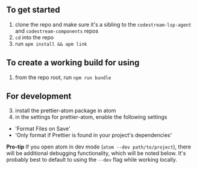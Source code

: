 ## To get started

1. clone the repo and make sure it's a sibling to the `codestream-lsp-agent` and `codestream-components` repos
2. `cd` into the repo
3. run `apm install && apm link`

## To create a working build for using

1. from the repo root, run `npm run bundle`

## For development

3. install the prettier-atom package in atom
4. in the settings for prettier-atom, enable the following settings

- 'Format Files on Save'
- 'Only format if Prettier is found in your project's dependencies'

**Pro-tip** If you open atom in dev mode (`atom --dev path/to/project`), there will be additional
debugging functionality, which will be noted below. It's probably best to default to using the
`--dev` flag while working locally.

<!--
## Connecting to server

If you want to use a local instance of the api server, you'll need to use the dev_tools to create a
sandbox for it.

If you want to disable the confirmation code email and turn off the confirmation step, set the
following variables in your shell.

```bash
export CS_API_CONFIRMATION_NOT_REQUIRED=1
```

otherwise to get emails sent to your email address for local development, set:

```bash
export CS_API_EMAIL_TO=#your email here
```

Now you can start the api server. Next, you'll need to tell the plugin where the server is. Make sure to open the repository you want to use in atom's dev mode with the `--dev` flag from the command line or through the header menu at `View > Developer > Open In Dev Mode`.
 -->

